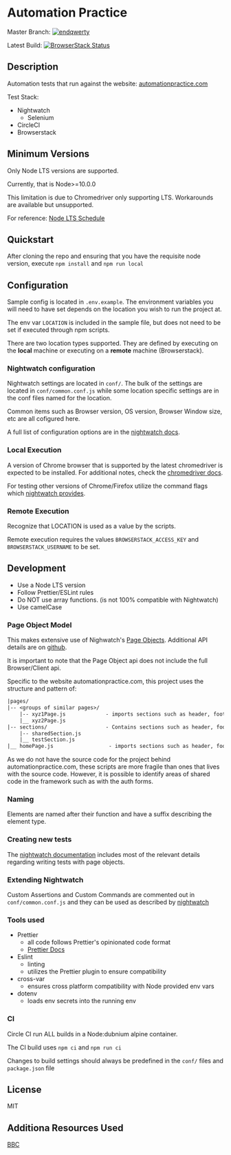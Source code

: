 # Automation Practice

Master Branch: [![endqwerty](https://circleci.com/gh/endqwerty/automationpractice.svg?style=svg)](https://app.circleci.com/pipelines/github/endqwerty/automationpractice)

Latest Build: [![BrowserStack Status](https://automate.browserstack.com/badge.svg?badge_key=YjhVa1UyQkFPZVVuVjZqT0swVDF4ZmFacE1PTFB0SmwxUloydmozdWxjQT0tLWdIVkFWSkxtZVB0VzdiamhXNkxKN2c9PQ==--7919c8f6280c13d074d921979b102357f3e09561)](https://automate.browserstack.com/public-build/YjhVa1UyQkFPZVVuVjZqT0swVDF4ZmFacE1PTFB0SmwxUloydmozdWxjQT0tLWdIVkFWSkxtZVB0VzdiamhXNkxKN2c9PQ==--7919c8f6280c13d074d921979b102357f3e09561)

## Description

Automation tests that run against the website: [automationpractice.com](automationpractice.com)

Test Stack:

* Nightwatch
  * Selenium
* CircleCI
* Browserstack

## Minimum Versions

Only Node LTS versions are supported.

Currently, that is Node>=10.0.0

This limitation is due to Chromedriver only supporting LTS. Workarounds are available but unsupported.

For reference: [Node LTS Schedule](https://nodejs.org/en/about/releases/)

## Quickstart

After cloning the repo and ensuring that you have the requisite node version, execute `npm install` and `npm run local`

## Configuration

Sample config is located in `.env.example`. The environment variables you will need to have set depends on the location you wish to run the project at.

The env var `LOCATION` is included in the sample file, but does not need to be set if executed through npm scripts.

There are two location types supported. They are defined by executing on the **local** machine or executing on a **remote** machine (Browserstack).

### Nightwatch configuration

Nightwatch settings are located in `conf/`. The bulk of the settings are located in `conf/common.conf.js` while some location specific settings are in the conf files named for the location.

Common items such as Browser version, OS version, Browser Window size, etc are all cofigured here.

A full list of configuration options are in the [nightwatch docs](https://nightwatchjs.org/gettingstarted/configuration/#nightwatch-json).

### Local Execution

A version of Chrome browser that is supported by the latest chromedriver is expected to be installed. For additional notes, check the [chromedriver docs](https://www.npmjs.com/package/chromedriver).

For testing other versions of Chrome/Firefox utilize the command flags which [nightwatch provides](https://nightwatchjs.org/guide/running-tests/#command-line-options).

### Remote Execution

Recognize that LOCATION is used as a value by the scripts.

Remote execution requires the values `BROWSERSTACK_ACCESS_KEY` and `BROWSERSTACK_USERNAME` to be set.

## Development

* Use a Node LTS version
* Follow Prettier/ESLint rules
* Do NOT use array functions. (is not 100% compatible with Nightwatch)
* Use camelCase

### Page Object Model

This makes extensive use of Nighwatch's [Page Objects](https://nightwatchjs.org/guide/working-with-page-objects/). Additional API details are on [github](https://github.com/nightwatchjs/nightwatch/wiki/Page-Object-API).

It is important to note that the Page Object api does not include the full Browser/Client api.

Specific to the website automationpractice.com, this project uses the structure and pattern of:

```txt
|pages/
|-- <groups of similar pages>/
    |-- xyz1Page.js             - imports sections such as header, footer, auth, etc
    |__ xyz2Page.js
|-- sections/                   - Contains sections such as header, footer
    |-- sharedSection.js
    |__ testSection.js
|__ homePage.js                  - imports sections such as header, footer
```

As we do not have the source code for the project behind automationpractice.com, these scripts are more fragile than ones that lives with the source code. However, it is possible to identify areas of shared code in the framework such as with the auth forms.

### Naming

Elements are named after their function and have a suffix describing the element type.

### Creating new tests

The [nightwatch documentation](https://nightwatchjs.org/guide/working-with-page-objects/#using-page-objects) includes most of the relevant details regarding writing tests with page objects.

### Extending Nightwatch

Custom Assertions and Custom Commands are commented out in `conf/common.conf.js` and they can be used as described by [nightwatch](https://nightwatchjs.org/guide/extending-nightwatch/#writing-custom-commands)

### Tools used

* Prettier
  * all code follows Prettier's opinionated code format
  * [Prettier Docs](https://prettier.io/docs/en/index.html)
* Eslint
  * linting
  * utilizes the Prettier plugin to ensure compatibility
* cross-var
  * ensures cross platform compatibility with Node provided env vars
* dotenv
  * loads env secrets into the running env

### CI

Circle CI run ALL builds in a Node:dubnium alpine container.

The CI build uses `npm ci` and `npm run ci`

Changes to build settings should always be predefined in the `conf/` files and `package.json` file

## License

MIT

## Additiona Resources Used

[BBC](https://github.com/bbc/nightwatch-starter/tree/master/setup_files)
